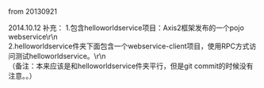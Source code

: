 from 20130921

2014.10.12 补充：
1.包含helloworldservice项目：Axis2框架发布的一个pojo webservice\r\n<br/>
2.helloworldservice件夹下面包含一个webservice-client项目，使用RPC方式访问测试helloworldservice。\r\n<br/>
（备注：本来应该是和helloworldservice件夹平行，但是git commit的时候没有注意。。）
